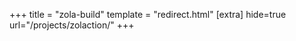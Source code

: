 +++
title = "zola-build"
template = "redirect.html"
[extra]
hide=true
url="/projects/zolaction/"
+++